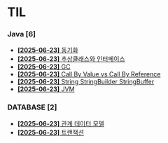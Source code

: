 # TIL
 
### Java [6]
- [**[2025-06-23]**  동기화](https://github.com/A-lass/TIL/blob/main/Java/동기화.md)
- [**[2025-06-23]**  추상클래스와 인터페이스](https://github.com/A-lass/TIL/blob/main/Java/추상클래스와_인터페이스.md)
- [**[2025-06-23]**  GC](https://github.com/A-lass/TIL/blob/main/Java/GC.md)
- [**[2025-06-23]**  Call By Value vs Call By Reference](https://github.com/A-lass/TIL/blob/main/Java/Call_By_Value_vs_Call_By_Reference.md)
- [**[2025-06-23]**  String StringBuilder StringBuffer](https://github.com/A-lass/TIL/blob/main/Java/String_StringBuilder_StringBuffer.md)
- [**[2025-06-23]**  JVM](https://github.com/A-lass/TIL/blob/main/Java/JVM.md)
### DATABASE [2]
- [**[2025-06-23]**  관계 데이터 모델](https://github.com/A-lass/TIL/blob/main/DATABASE/관계_데이터_모델.md)
- [**[2025-06-23]**  트랜잭션](https://github.com/A-lass/TIL/blob/main/DATABASE/트랜잭션.md)
